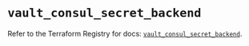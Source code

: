 # `vault_consul_secret_backend`

Refer to the Terraform Registry for docs: [`vault_consul_secret_backend`](https://registry.terraform.io/providers/hashicorp/vault/5.1.0/docs/resources/consul_secret_backend).
